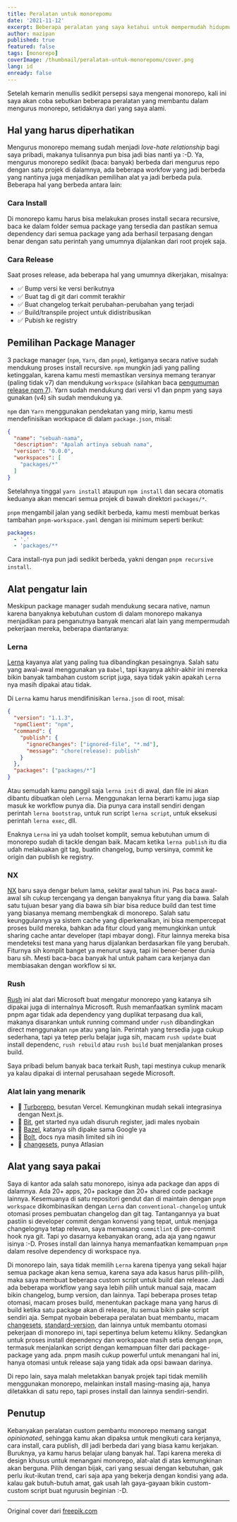 ```yaml
---
title: Peralatan untuk monorepomu
date: '2021-11-12'
excerpt: Beberapa peralatan yang saya ketahui untuk mempermudah hidupmu kalau sehari-hari harus mengurusi makhluk bernama monorepo
author: mazipan
published: true
featured: false
tags: [monorepo]
coverImage: /thumbnail/peralatan-untuk-monorepomu/cover.png
lang: id
enready: false
---
```


Setelah kemarin menullis sedikit persepsi saya mengenai monorepo, kali ini saya akan coba sebutkan beberapa peralatan yang membantu dalam mengurus monorepo, setidaknya dari yang saya alami.

## Hal yang harus diperhatikan

Mengurus monorepo memang sudah menjadi *love-hate relationship* bagi saya pribadi, makanya tulisannya pun bisa jadi bias nanti ya :-D. Ya, mengurus monorepo sedikit (baca: banyak) berbeda dari mengurus repo dengan satu projek di dalamnya, ada beberapa workfow yang jadi berbeda yang nantinya juga menjadikan pemilihan alat ya jadi berbeda pula. Beberapa hal yang berbeda antara lain:

### Cara Install

Di monorepo kamu harus bisa melakukan proses install secara recursive, baca ke dalam folder semua package yang tersedia dan pastikan semua dependency dari semua package yang ada berhasil terpasang dengan benar dengan satu perintah yang umumnya dijalankan dari root projek saja.

### Cara Release

Saat proses release, ada beberapa hal yang umumnya dikerjakan, misalnya:

- ✅  Bump versi ke versi berikutnya
- ✅  Buat tag di git dari commit terakhir
- ✅  Buat changelog terkait perubahan-perubahan yang terjadi
- ✅  Build/transpile project untuk didistribusikan
- ✅  Pubish ke registry

## Pemilihan Package Manager

3 package manager (`npm`, `Yarn`, dan `pnpm`), ketiganya secara native sudah mendukung proses install recursive. `npm` mungkin jadi yang palling ketinggalan, karena kamu mesti memastikan versinya memang teranyar (paling tidak v7) dan mendukung `workspace` (silahkan baca [pengumuman release npm 7](https://github.blog/2020-10-13-presenting-v7-0-0-of-the-npm-cli/)). Yarn sudah mendukung dari versi v1 dan pnpm yang saya gunakan (v4) sih sudah mendukung ya.

`npm` dan `Yarn` menggunakan pendekatan yang mirip, kamu mesti mendefinisikan workspace di dalam `package.json`, misal:

```json
{
  "name": "sebuah-nama",
  "description": "Apalah artinya sebuah nama",
  "version": "0.0.0",
  "workspaces": [
    "packages/*"
  ]
}
```

Setelahnya tinggal `yarn install` ataupun `npm install` dan secara otomatis keduanya akan mencari semua projek di bawah direktori `packages/*`.

`pnpm`  mengambil jalan yang sedikit berbeda, kamu mesti membuat berkas tambahan `pnpm-workspace.yaml` dengan isi minimum seperti berikut:

```yaml
packages:
  - '.'
  - 'packages/**
```

Cara install-nya pun jadi sedikit berbeda, yakni dengan `pnpm recursive install`.

## Alat pengatur lain

Meskipun package manager sudah mendukung secara native, namun karena banyaknya kebutuhan custom di dalam monorepo makanya menjadikan para penganutnya banyak mencari alat lain yang mempermudah pekerjaan mereka, beberapa diantaranya:

### Lerna

[Lerna](https://lerna.js.org/) kayanya alat yang paling tua dibandingkan pesaingnya. Salah satu yang awal-awal menggunakan ya `Babel`, tapi kayanya akhir-akhir ini mereka bikin banyak tambahan custom script juga, saya tidak yakin apakah `Lerna` nya masih dipakai atau tidak.

Di `Lerna` kamu harus mendifinisikan `lerna.json` di root, misal:

```json
{
  "version": "1.1.3",
  "npmClient": "npm",
  "command": {
    "publish": {
      "ignoreChanges": ["ignored-file", "*.md"],
      "message": "chore(release): publish"
    }
  },
  "packages": ["packages/*"]
}
```

Atau semudah kamu panggil saja `lerna init` di awal, dan file ini akan dibantu dibuatkan oleh `Lerna`. Menggunakan lerna berarti kamu juga siap masuk ke workflow punya dia. Dia punya cara install sendiri dengan perintah `lerna bootstrap`, untuk run script `lerna script`, untuk eksekusi perintah `lerna exec`, dll.

Enaknya `Lerna` ini ya udah toolset komplit, semua kebutuhan umum di monorepo sudah di tackle dengan baik. Macam ketika `lerna publish` itu dia udah melakuakan git tag, buatin changelog, bump versinya, commit ke origin dan publish ke registry.

### NX

[NX](https://nx.dev/) baru saya dengar belum lama, sekitar awal tahun ini. Pas baca awal-awal sih cukup tercengang ya dengan banyaknya fitur yang dia bawa. Salah satu tujuan besar yang dia bawa sih biar bisa reduce build dan test time yang biasanya memang membengkak di monorepo. Salah satu keunggulannya ya sistem cache yang diperkenalkan, ini bisa mempercepat proses build mereka, bahkan ada fitur cloud yang memungkinkan untuk sharing cache antar developer (tapi mbayar dong). Fitur lainnya mereka bisa mendeteksi test mana yang harus dijalankan berdasarkan file yang berubah. Fiturnya sih komplit banget ya menurut saya, tapi ini bener-bener dunia baru sih. Mesti baca-baca banyak hal untuk paham cara kerjanya dan membiasakan dengan workflow si `NX`.

### Rush

[Rush](https://rushjs.io/) ini alat dari Microsoft buat mengatur monorepo yang katanya sih dipakai juga di internalnya Microsoft. Rush memanfaatkan symlink macam pnpm agar tidak ada dependency yang duplikat terpasang dua kali, makanya disarankan untuk running command under `rush` dibandingkan direct menggunakan `npm` atau yang lain. Perintah yang tersedia juga cukup sederhana, tapi ya tetep perlu belajar juga sih, macam `rush update` buat install dependenc, `rush rebuild` atau `rush build` buat menjalankan proses build.

Saya pribadi belum banyak baca terkait Rush, tapi mestinya cukup menarik ya kalau dipakai di internal perusahaan segede Microsoft.

### Alat lain yang menarik

- 🚀  [Turborepo](https://turborepo.org/), besutan Vercel. Kemungkinan mudah sekali integrasinya dengan Next.js.
- 🚀  [Bit](https://bit.dev/), get started nya udah disuruh register, jadi males nyobain
- 🚀  [Bazel](https://bazel.build/), katanya sih dipake sama Google ya
- 🚀  [Bolt](https://github.com/boltpkg/bolt), docs nya masih limited sih ini
- 🚀  [changesets](https://github.com/atlassian/changesets), punya Atlasian

## Alat yang saya pakai

Saya di kantor ada salah satu monorepo, isinya ada package dan apps di dalamnya. Ada 20+ apps, 20+ package dan 20+ shared code package lainnya. Kesemuanya di satu repositori gendut dan di maintain dengan `pnpm workspace` dikombinasikan dengan `Lerna` dan `conventional-changelog` untuk otomasi proses pembuatan changelog dan git tag. Tantangannya ya buat pastiin si developer commit dengan konvensi yang tepat, untuk menjaga changelognya tetap relevan, saya memasang `commitlint` di pre-commit hook nya git. Tapi yo dasarnya kebanyakan orang, ada aja yang ngawur isinya :-D. Proses install dan lainnya hanya memanfaatkan kemampuan `pnpm` dalam resolve dependency di workspace nya.

Di monorepo lain, saya tidak memilih `Lerna` karena tipenya yang sekali hajar semua package akan kena semua, karena saya ada kasus harus pilih-pilih, maka saya membuat beberapa custom script untuk build dan release. Jadi ada beberapa workflow yang saya lebih pilih untuk manual saja, macam bikin changelog, bump version, dan lainnya. Tapi beberapa proses tetap otomasi, macam proses build, menentukan package mana yang harus di build ketika satu package akan di release, itu semua bikin pake script sendiri aja. Sempat nyobain beberapa peralatan buat membantu, macam [changesets](https://github.com/atlassian/changesets), [standard-version](https://github.com/conventional-changelog/standard-version), dan lainnya untuk membantu otomasi pekerjaan di monorepo ini, tapi sepertinya belum ketemu klikny. Sedangkan untuk proses install dependency dan workspace masih setia dengan `pnpm`, termasuk menjalankan script dengan kemampuan filter dari package-package yang ada. pnpm masih cukup powerful untuk menangani hal ini, hanya otomasi untuk release saja yang tidak ada opsi bawaan darinya.

Di repo lain, saya malah meletakkan banyak projek tapi tidak memilih menggunakan monorepo, melainkan install masing-masing aja, hanya diletakkan di satu repo, tapi proses install dan lainnya sendiri-sendiri.

## Penutup

Kebanyakan peralatan custom pembantu monorepo memang sangat *opinionated*, sehingga kamu akan dipaksa untuk mengikuti cara kerjanya, cara install, cara publish, dll jadi berbeda dari yang biasa kamu kerjakan. Buruknya, ya kamu harus belajar ulang banyak hal. Tapi karena mereka di design khusus untuk menangani monorepo, alat-alat di atas kemungkinan akan berguna. Pilih dengan bijak, cari yang sesuai dengan kebutuhan, gak perlu ikut-ikutan trend, cari saja apa yang bekerja dengan kondisi yang ada. kalau gak butuh-butuh amat, gak usah lah gaya-gayaan bikin custom-custom script buat ngurusin beginian :-D.

---

Original cover dari [freepik.com](https://www.freepik.com/free-photo/studio-shot-positive-friendly-young-constructor-carrying-drill-belt-with-all-instruments-doing-renovation-client_11528258.htm)
